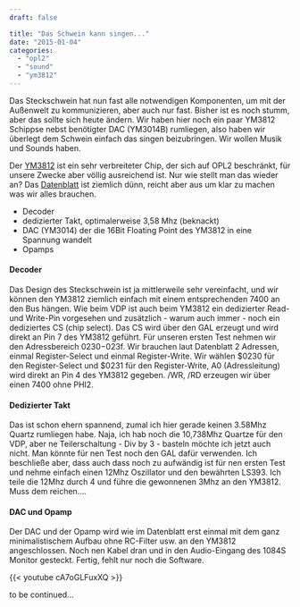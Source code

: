 ```yaml
---
draft: false

title: "Das Schwein kann singen..."
date: "2015-01-04"
categories: 
  - "opl2"
  - "sound"
  - "ym3812"
---
```


Das Steckschwein hat nun fast alle notwendigen Komponenten, um mit der Außenwelt zu kommunizieren, aber auch nur fast. Bisher ist es noch stumm, aber das sollte sich heute ändern. Wir haben hier noch ein paar YM3812 Schippse nebst benötigter DAC (YM3014B) rumliegen, also haben wir überlegt dem Schwein einfach das singen beizubringen. Wir wollen Musik und Sounds haben.

Der [YM3812](http://de.wikipedia.org/wiki/Yamaha_YM3812) ist ein sehr verbreiteter Chip, der sich auf OPL2 beschränkt, für unsere Zwecke aber völlig ausreichend ist. Nur wie stellt man das wieder an? Das [Datenblatt](http://www.vgmpf.com/Docs/YM3812%20-%20Manual.pdf) ist ziemlich dünn, reicht aber aus um klar zu machen was wir alles brauchen.

- Decoder
- dedizierter Takt, optimalerweise 3,58 Mhz (beknackt)
- DAC (YM3014) der die 16Bit Floating Point des YM3812 in eine Spannung wandelt
- Opamps

#### Decoder

Das Design des Steckschwein ist ja mittlerweile sehr vereinfacht, und wir können den YM3812 ziemlich einfach mit einem entsprechenden 7400 an den Bus hängen. Wie beim VDP ist auch beim YM3812 ein dedizierter Read- und Write-Pin vorgesehen und zusätzlich - warum auch immer - noch ein dediziertes CS (chip select). Das CS wird über den GAL erzeugt und wird direkt an Pin 7 des YM3812 geführt. Für unseren ersten Test nehmen wir den Adressbereich $0230-$023f. Wir brauchen laut Datenblatt 2 Adressen, einmal Register-Select und einmal Register-Write. Wir wählen $0230 für den Register-Select und $0231 für den Register-Write, A0 (Adressleitung) wird direkt an Pin 4 des YM3812 gegeben. /WR, /RD erzeugen wir über einen 7400 ohne PHI2.

#### Dedizierter Takt

Das ist schon ehern spannend, zumal ich hier gerade keinen 3.58Mhz Quartz rumliegen habe. Naja, ich hab noch die 10,738Mhz Quartze für den VDP, aber ne Teilerschaltung - Div by 3 - basteln möchte ich jetzt auch nicht. Man könnte für nen Test noch den GAL dafür verwenden. Ich beschließe aber, dass auch dass noch zu aufwändig ist für nen ersten Test und nehme einfach einen 12Mhz Oszillator und den bewährten LS393. Ich teile die 12Mhz durch 4 und führe die gewonnenen 3Mhz an den YM3812. Muss dem reichen....

#### DAC und Opamp

Der DAC und der Opamp wird wie im Datenblatt erst einmal mit dem ganz minimalistischem Aufbau ohne RC-Filter usw. an den YM3812 angeschlossen. Noch nen Kabel dran und in den Audio-Eingang des 1084S Monitor gesteckt. Fertig, fehlt nur noch die Software.

{{< youtube cA7oGLFuxXQ >}}

to be continued...
